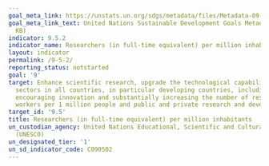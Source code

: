 ```yaml
---
goal_meta_link: https://unstats.un.org/sdgs/metadata/files/Metadata-09-05-02.pdf
goal_meta_link_text: United Nations Sustainable Development Goals Metadata (PDF 382
  KB)
indicator: 9.5.2
indicator_name: Researchers (in full-time equivalent) per million inhabitants
layout: indicator
permalink: /9-5-2/
reporting_status: notstarted
goal: '9'
target: Enhance scientific research, upgrade the technological capabilities of industrial
  sectors in all countries, in particular developing countries, including, by 2030,
  encouraging innovation and substantially increasing the number of research and development
  workers per 1 million people and public and private research and development spending
target_id: '9.5'
title: Researchers (in full-time equivalent) per million inhabitants
un_custodian_agency: United Nations Educational, Scientific and Cultural Organization
  (UNESCO)
un_designated_tier: '1'
un_sd_indicator_code: C090502
---
```

